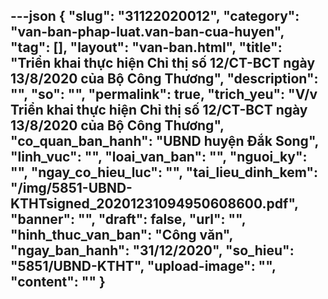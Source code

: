 ---json
{
    "slug": "31122020012",
    "category": "van-ban-phap-luat.van-ban-cua-huyen",
    "tag": [],
    "layout": "van-ban.html",
    "title": "Triển khai thực hiện Chỉ thị số 12/CT-BCT ngày 13/8/2020 của Bộ Công Thương",
    "description": "",
    "so": "",
    "permalink": true,
    "trich_yeu": "V/v Triển khai thực hiện Chỉ thị số 12/CT-BCT ngày 13/8/2020 của Bộ Công Thương",
    "co_quan_ban_hanh": "UBND huyện Đắk Song",
    "linh_vuc": "",
    "loai_van_ban": "",
    "nguoi_ky": "",
    "ngay_co_hieu_luc": "",
    "tai_lieu_dinh_kem": "/img/5851-UBND-KTHTsigned_20201231094950608600.pdf",
    "banner": "",
    "draft": false,
    "url": "",
    "hinh_thuc_van_ban": "Công văn",
    "ngay_ban_hanh": "31/12/2020",
    "so_hieu": "5851/UBND-KTHT",
    "upload-image": "",
    "__content__": ""
}
---

